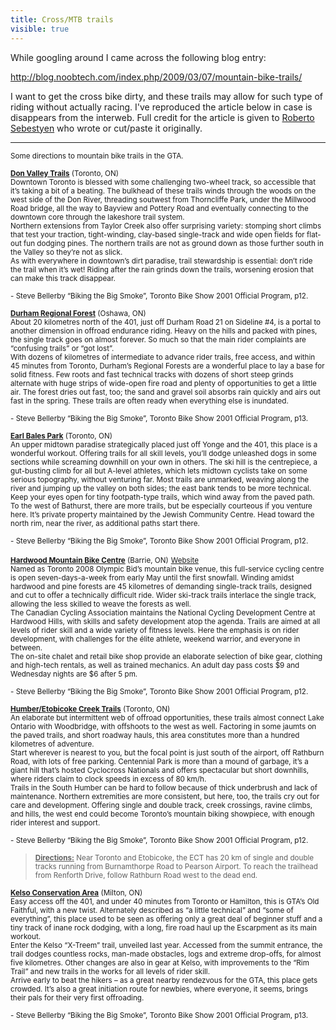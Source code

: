 ---title: Cross/MTB trailsvisible: true---While googling around I came across the following blog entry:

<a href="http://blog.noobtech.com/index.php/2009/03/07/mountain-bike-trails/" target="_blank" title="MTB Trails in the GTA">http://blog.noobtech.com/index.php/2009/03/07/mountain-bike-trails/</a>

I want to get the cross bike dirty, and these trails may allow for such type of riding without actually racing. I've reproduced the article below in case is disappears from the interweb. Full credit for the article is given to <a href="Roberto Sebestyen," target="_blank" title="Roberto Sebestyen">Roberto Sebestyen</a> who wrote or cut/paste it originally.

<hr id="system-readmore" />


<small>Some directions to mountain bike trails in the GTA.</small>

<small><span style="text-decoration: underline;"><strong>Don Valley Trails</strong></span> (Toronto, ON)</small>   
 <small>Downtown Toronto is blessed with some challenging two-wheel track, so accessible that it’s taking a bit of a beating. The bulkhead of these trails winds through the woods on the west side of the Don River, threading soutwest from Thorncliffe Park, under the Millwood Road bridge, all the way to Bayview and Pottery Road and eventually connecting to the downtown core through the lakeshore trail system.</small>   
 <small>Northern extensions from Taylor Creek also offer surprising variety: stomping short climbs that test your traction, tight-winding, clay-based single-track and wide open fields for flat-out fun dodging pines. The northern trails are not as ground down as those further south in the Valley so they’re not as slick.</small>   
 <small>As with everywhere in downtown’s dirt paradise, trail stewardship is essential: don’t ride the trail when it’s wet! Riding after the rain grinds down the trails, worsening erosion that can make this track disappear.</small>

<small>- Steve Bellerby “Biking the Big Smoke”, Toronto Bike Show 2001 Official Program, p12.</small>

<small><span style="text-decoration: underline;"><strong>Durham Regional Forest</strong></span> (Oshawa, ON)</small>   
 <small>About 20 kilometres north of the 401, just off Durham Road 21 on Sideline #4, is a portal to another dimension in offroad endurance riding. Heavy on the hills and packed with pines, the single track goes on almost forever. So much so that the main rider complaints are “confusing trails” or “got lost”.</small>   
 <small>With dozens of kilometres of intermediate to advance rider trails, free access, and within 45 minutes from Toronto, Durham’s Regional Forests are a wonderful place to lay a base for solid fitness. Few roots and fast technical tracks with dozens of short steep grinds alternate with huge strips of wide-open fire road and plenty of opportunities to get a little air. The forest dries out fast, too; the sand and gravel soil absorbs rain quickly and airs out fast in the spring. These trails are often ready when everything else is inundated.</small>

<small>- Steve Bellerby “Biking the Big Smoke”, Toronto Bike Show 2001 Official Program, p13.</small>

<small><span style="text-decoration: underline;"><strong>Earl Bales Park</strong></span> (Toronto, ON)</small>   
 <small>An upper midtown paradise strategically placed just off Yonge and the 401, this place is a wonderful workout. Offering trails for all skill levels, you’ll dodge unleashed dogs in some sections while screaming downhill on your own in others. The ski hill is the centrepiece, a gut-busting climb for all but A-level athletes, which lets midtown cyclists take on some serious topography, without venturing far. Most trails are unmarked, weaving along the river and jumping up the valley on both sides; the east bank tends to be more technical. Keep your eyes open for tiny footpath-type trails, which wind away from the paved path.</small>   
 <small>To the west of Bathurst, there are more trails, but be especially courteous if you venture here. It’s private property maintained by the Jewish Community Centre. Head toward the north rim, near the river, as additional paths start there.</small>

<small>- Steve Bellerby “Biking the Big Smoke”, Toronto Bike Show 2001 Official Program, p12.</small>

<small><span style="text-decoration: underline;"><strong>Hardwood Mountain Bike Centre</strong></span> (Barrie, ON)</small> <a href="http://www.hardwoodhills.ca/" target="_blank" title="hardwood hills"><small>Website</small></a>   
 <small>Named as Toronto 2008 Olympic Bid’s mountain bike venue, this full-service cycling centre is open seven-days-a-week from early May until the first snowfall. Winding amidst hardwood and pine forests are 45 kilometres of demanding single-track trails, designed and cut to offer a technically difficult ride. Wider ski-track trails interlace the single track, allowing the less skilled to weave the forests as well.</small>   
 <small>The Canadian Cycling Association maintains the National Cycling Development Centre at Hardwood Hills, with skills and safety development atop the agenda. Trails are aimed at all levels of rider skill and a wide variety of fitness levels. Here the emphasis is on rider development, with challenges for the élite athlete, weekend warrior, and everyone in between.</small>   
 <small>The on-site chalet and retail bike shop provide an elaborate selection of bike gear, clothing and high-tech rentals, as well as trained mechanics. An adult day pass costs $9 and Wednesday nights are $6 after 5 pm.</small>

<small>- Steve Bellerby “Biking the Big Smoke”, Toronto Bike Show 2001 Official Program, p12.</small>

<small><span style="text-decoration: underline;"><strong>Humber/Etobicoke Creek Trails</strong></span> (Toronto, ON)</small>   
 <small>An elaborate but intermittent web of offroad opportunities, these trails almost connect Lake Ontario with Woodbridge, with offshoots to the west as well. Factoring in some jaumts on the paved trails, and short roadway hauls, this area constitutes more than a hundred kilometres of adventure.</small>   
 <small>Start wherever is nearest to you, but the focal point is just south of the airport, off Rathburn Road, with lots of free parking. Centennial Park is more than a mound of garbage, it’s a giant hill that’s hosted Cyclocross Nationals and offers spectacular but short downhills, where riders claim to clock speeds in excess of 80 km/h.</small>   
 <small>Trails in the South Humber can be hard to follow because of thick underbrush and lack of maintenance. Northern extremities are more consistent, but here, too, the trails cry out for care and development. Offering single and double track, creek crossings, ravine climbs, and hills, the west end could become Toronto’s mountain biking showpiece, with enough rider interest and support.</small>

<small>- Steve Bellerby “Biking the Big Smoke”, Toronto Bike Show 2001 Official Program, p12.</small>

> <small><span style="text-decoration: underline;"><strong>Directions:</strong></span> Near Toronto and Etobicoke, the ECT has 20 km of single and double tracks running from Burnamthorpe Road to Pearson Airport. To reach the trailhead from Renforth Drive, follow Rathburn Road west to the dead end.<br /> </small>

<small><span style="text-decoration: underline;"><strong>Kelso Conservation Area</strong></span> (Milton, ON)</small>   
 <small>Easy access off the 401, and under 40 minutes from Toronto or Hamilton, this is GTA’s Old Faithful, with a new twist. Alternately described as “a little technical” and “some of everything”, this place used to be seen as offering only a great deal of beginner stuff and a tiny track of inane rock dodging, with a long, fire road haul up the Escarpment as its main workout.</small>   
 <small>Enter the Kelso “X-Treem” trail, unveiled last year. Accessed from the summit entrance, the trail dodges countless rocks, man-made obstacles, logs and extreme drop-offs, for almost five kilometres. Other changes are also in gear at Kelso, with improvements to the “Rim Trail” and new trails in the works for all levels of rider skill.</small>   
 <small>Arrive early to beat the hikers – as a great nearby rendezvous for the GTA, this place gets crowded. It’s also a great initiation route for newbies, where everyone, it seems, brings their pals for their very first offroading.</small>

<small>- Steve Bellerby “Biking the Big Smoke”, Toronto Bike Show 2001 Official Program, p13.</small>

<small><br /></small>